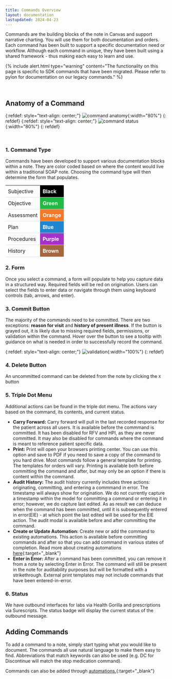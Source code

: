 ```yaml
---
title: Commands Overview
layout: documentation
lastupdated: 2024-04-23
---
```


Commands are the building blocks of the note in Canvas and support narrative charting. You will use them for both documentation and orders. Each command has been built to support a specific documentation need or workflow. Although each command in unique, they have been built using a shared framework - thus making each easy to learn and use. 

{% include alert.html type="warning" content="The functionality on this page is specific to SDK commands that have been migrated. Please refer to pylon for documentation on our legacy commands." %}

<br>

## Anatomy of a Command

{:refdef: style="text-align: center;"}
![command anatomy](/assets/images/command-anatomy.png){:width="80%"}
{: refdef}
{:refdef: style="text-align: center;"}
![command status](/assets/images/command-status.png){:width="80%"}
{: refdef}

<br>

### 1. Command Type
Commands have been developed to support various documentation blocks within a note. They are color coded based on where the content would live within a traditional SOAP note. Choosing the command type will then determine the form that populates. 

<html lang="en">
<head>
<meta charset="UTF-8">
<meta name="viewport" content="width=device-width, initial-scale=1.0">
<title>Colorful Table</title>
<style>
    table {
        width: 60%;
        border-collapse: collapse;
    }
    th, td {
        padding: 8px;
        text-align: left;
        border-bottom: 1px solid #ddd;
    }
    th {
        background-color: #333;
        color: white;
    }
    .color-cell {
        font-weight: bold;
        padding: 8px;
    }
    .color-cell:nth-child(2) {
        color: white;
    }
    .subjective { background-color: black; }
    .objective { background-color: #21ba45; }
    .assessment { background-color: #f37827; }
    .plan { background-color: #2185d0; }
    .procedures { background-color: #a333c8; }
    .history { background-color: #a5673f; }
</style>
</head>
<body>

<table>
    <tbody>
        <tr>
            <td>Subjective</td>
            <td class="color-cell subjective">Black</td>
        </tr>
        <tr>
            <td>Objective</td>
            <td class="color-cell objective">Green</td>
        </tr>
        <tr>
            <td>Assessment</td>
            <td class="color-cell assessment">Orange</td>
        </tr>
        <tr>
            <td>Plan</td>
            <td class="color-cell plan">Blue</td>
        </tr>
        <tr>
            <td>Procedures</td>
            <td class="color-cell procedures">Purple</td>
        </tr>
        <tr>
            <td>History</td>
            <td class="color-cell history">Brown</td>
        </tr>
    </tbody>
</table>

</body>
</html>


### 2. Form
Once you select a command, a form will populate to help you capture data in a structured way. Required fields will be red on origination. Users can select the fields to enter data or navigate through them using keyboard controls (tab, arrows, and enter). 

### 3. Commit Button
The majority of the commands need to be committed. There are two exceptions: **reason for visit** and **history of present illness**. If the button is grayed out, it is likely due to missing required fields, permissions, or validation within the command. Hover over the button to see a tooltip with guidance on what is needed in order to successfully record the command. 

{:refdef: style="text-align: center;"}
![validation](/assets/images/validation.png){:width="100%"}
{: refdef}

### 4. Delete Button
An uncommitted command can be deleted from the note by clicking the `X` button

### 5. Triple Dot Menu
Additional actions can be found in the triple dot menu. The actions vary based on the command, its contents, and current status.  
- **Carry Forward:** Carry forward will pull in the last recorded response for the patient across all users. It is available before the commmand is committed. It has been disabled for RFV and HPI, as they are never committed. It may also be disabled for commands where the command is meant to reference patient specific data. 
- **Print:** Print will open your browsers printing center. You can use this option and save to PDF if you need to save a copy of the command to you hard drive. Most commands follow a general template for printing. The templates for orders will vary. Printing is available both before committing the command and after, but may only be an option if there is content within the command. 
- **Audit History:** The audit history currently includes three actions: originating, committing, and entering a commmand in error. The timestamp will always show for origination. We do not currently capture a timestamp within the model for committing a command or entering it in error; however, we do capture last edited. As as result we can deduce when the command has been committed, until it is subsequently entered in error(EIE) - at which point the last edited will be used for the EIE action. The audit modal is available before and after committing the command. 
- **Create or Update Automation:** Create new or add the command to existing automations. This action is available before committing commands and after so that you can add command in various states of completion. Read more about creating automations [here](/documentation/automations){:target="_blank"}
- **Enter in Error:** After a command has been committed, you can remove it from a note by selecting Enter in Error. The command will still be present in the note for auditability purposes but will be formatted with a strikethrough. External print templates may not include commands that have been entered-in-error. 


### 6. Status
We have outbound interfaces for labs via Health Gorilla and prescriptions via Surescripts. The status badge will display the current status of the outbound message. 


## Adding Commands

To add a command to a note, simply start typing what you would like to document. The commands all use natural language to make them easy to find. Abbreviations that match keywords can also be used (e.g. DC for Discontinue will match the stop medication command). 

Commands can also be added through [automations.](/documentation/automations){:target="_blank"}

